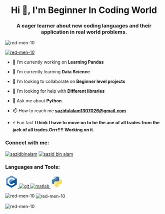 <h1 align="center">Hi 👋, I'm Beginner In Coding World</h1>
<h3 align="center">A eager learner about new coding languages and their application in real world problems.</h3>

<p align="left"> <img src="https://komarev.com/ghpvc/?username=red-men-10&label=Profile%20views&color=0e75b6&style=flat" alt="red-men-10" /> </p>

<p align="left"> <a href="https://github.com/ryo-ma/github-profile-trophy"><img src="https://github-profile-trophy.vercel.app/?username=red-men-10" alt="red-men-10" /></a> </p>

- 🔭 I’m currently working on **Learning Pandas**

- 🌱 I’m currently learning **Data Science**

- 👯 I’m looking to collaborate on **Beginner level projects**

- 🤝 I’m looking for help with **Different libraries**

- 💬 Ask me about **Python**

- 📫 How to reach me **sazidulalam1307026@gmail.com**

- ⚡ Fun fact **I think I have to move on to be the ace of all trades from the jack of all trades.Grrr!!!! Working on it.**

<h3 align="left">Connect with me:</h3>
<p align="left">
<a href="https://linkedin.com/in/sazidbinalam" target="blank"><img align="center" src="https://raw.githubusercontent.com/rahuldkjain/github-profile-readme-generator/master/src/images/icons/Social/linked-in-alt.svg" alt="sazidbinalam" height="30" width="40" /></a>
<a href="https://fb.com/sazid bin alam" target="blank"><img align="center" src="https://raw.githubusercontent.com/rahuldkjain/github-profile-readme-generator/master/src/images/icons/Social/facebook.svg" alt="sazid bin alam" height="30" width="40" /></a>
</p>

<h3 align="left">Languages and Tools:</h3>
<p align="left"> <a href="https://www.cprogramming.com/" target="_blank" rel="noreferrer"> <img src="https://raw.githubusercontent.com/devicons/devicon/master/icons/c/c-original.svg" alt="c" width="40" height="40"/> </a> <a href="https://git-scm.com/" target="_blank" rel="noreferrer"> <img src="https://www.vectorlogo.zone/logos/git-scm/git-scm-icon.svg" alt="git" width="40" height="40"/> </a> <a href="https://www.mathworks.com/" target="_blank" rel="noreferrer"> <img src="https://upload.wikimedia.org/wikipedia/commons/2/21/Matlab_Logo.png" alt="matlab" width="40" height="40"/> </a> <a href="https://www.python.org" target="_blank" rel="noreferrer"> <img src="https://raw.githubusercontent.com/devicons/devicon/master/icons/python/python-original.svg" alt="python" width="40" height="40"/> </a> </p>

<p><img align="left" src="https://github-readme-stats.vercel.app/api/top-langs?username=red-men-10&show_icons=true&locale=en&layout=compact" alt="red-men-10" /></p>

<p>&nbsp;<img align="center" src="https://github-readme-stats.vercel.app/api?username=red-men-10&show_icons=true&locale=en" alt="red-men-10" /></p>

<p><img align="center" src="https://github-readme-streak-stats.herokuapp.com/?user=red-men-10&" alt="red-men-10" /></p>
